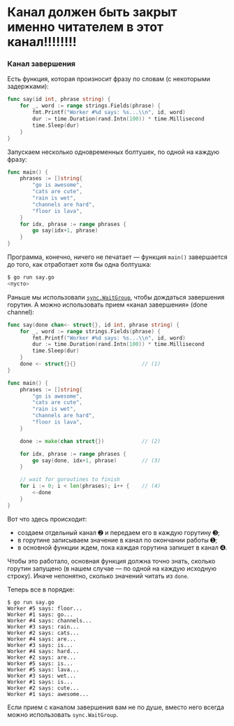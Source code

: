 
# Канал должен быть закрыт именно читателем в этот канал!!!!!!!!
### **Канал завершения**

Есть функция, которая произносит фразу по словам (с некоторыми задержками):

```go
func say(id int, phrase string) {
    for _, word := range strings.Fields(phrase) {
        fmt.Printf("Worker #%d says: %s...\\n", id, word)
        dur := time.Duration(rand.Intn(100)) * time.Millisecond
        time.Sleep(dur)
    }
}
```

Запускаем несколько одновременных болтушек, по одной на каждую фразу:

```go
func main() {
    phrases := []string{
        "go is awesome",
        "cats are cute",
        "rain is wet",
        "channels are hard",
        "floor is lava",
    }
    for idx, phrase := range phrases {
        go say(idx+1, phrase)
    }
}

```

Программа, конечно, ничего не печатает — функция `main()` завершается до того, как отработает хотя бы одна болтушка:

```bash
$ go run say.go
<пусто>
```

Раньше мы использовали [`sync.WaitGroup`](https://pkg.go.dev/sync#WaitGroup), чтобы дождаться завершения горутин. А можно использовать прием «канал завершения» (done channel):

```go
func say(done chan<- struct{}, id int, phrase string) {
    for _, word := range strings.Fields(phrase) {
        fmt.Printf("Worker #%d says: %s...\\n", id, word)
        dur := time.Duration(rand.Intn(100)) * time.Millisecond
        time.Sleep(dur)
    }
    done <- struct{}{}                     // (1)
}

func main() {
    phrases := []string{
        "go is awesome",
        "cats are cute",
        "rain is wet",
        "channels are hard",
        "floor is lava",
    }

    done := make(chan struct{})            // (2)

    for idx, phrase := range phrases {
        go say(done, idx+1, phrase)        // (3)
    }

    // wait for goroutines to finish
    for i := 0; i < len(phrases); i++ {    // (4)
        <-done
    }
}
```

Вот что здесь происходит:

- создаем отдельный канал ➋ и передаем его в каждую горутину ➌;
- в горутине записываем значение в канал по окончании работы ➊;
- в основной функции ждем, пока каждая горутина запишет в канал ➍.

Чтобы это работало, основная функция должна точно знать, сколько горутин запущено (в нашем случае — по одной на каждую исходную строку). Иначе непонятно, сколько значений читать из `done`.

Теперь все в порядке:

```
$ go run say.go
Worker #5 says: floor...
Worker #1 says: go...
Worker #4 says: channels...
Worker #3 says: rain...
Worker #2 says: cats...
Worker #4 says: are...
Worker #3 says: is...
Worker #4 says: hard...
Worker #2 says: are...
Worker #5 says: is...
Worker #5 says: lava...
Worker #3 says: wet...
Worker #1 says: is...
Worker #2 says: cute...
Worker #1 says: awesome...
```

Если прием с каналом завершения вам не по душе, вместо него всегда можно использовать `sync.WaitGroup`.